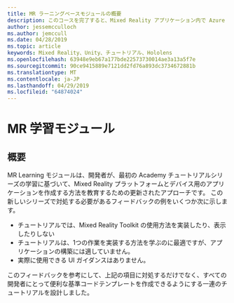 ```yaml
---
title: MR ラーニングベースモジュールの概要
description: このコースを完了すると、Mixed Reality アプリケーション内で Azure 顔認識を実装する方法を学習することができます。
author: jessemcculloch
ms.author: jemccull
ms.date: 04/28/2019
ms.topic: article
keywords: Mixed Reality、Unity、チュートリアル、Hololens
ms.openlocfilehash: 63948e9eb67a177bde22573730014ae3a13a5f7e
ms.sourcegitcommit: 90ce9415889e7121dd2fd76a893dc3734672881b
ms.translationtype: MT
ms.contentlocale: ja-JP
ms.lasthandoff: 04/29/2019
ms.locfileid: "64874024"
---
```

# <a name="mr-learning-modules"></a>MR 学習モジュール

## <a name="overview"></a>概要

MR Learning モジュールは、開発者が、最初の Academy チュートリアルシリーズの学習に基づいて、Mixed Reality プラットフォームとデバイス用のアプリケーションを作成する方法を教育するための更新されたアプローチです。 この新しいシリーズで対処する必要があるフィードバックの例をいくつか次に示します。

* チュートリアルでは、Mixed Reality Toolkit の使用方法を実装したり、表示したりしない
* チュートリアルは、1つの作業を実装する方法を学ぶのに最適ですが、アプリケーションの構築には適していません。
* 実際に使用できる UI ガイダンスはありません。

このフィードバックを参考にして、上記の項目に対処するだけでなく、すべての開発者にとって便利な基準コードテンプレートを作成できるようにする一連のチュートリアルを設計しました。
